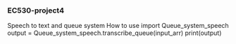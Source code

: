 ### EC530-project4 ###
Speech to text and queue system
How to use
import Queue_system_speech
output = Queue_system_speech.transcribe_queue(input_arr)
print(output)
